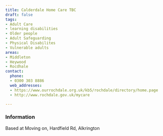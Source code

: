 ```yaml
---
title: Calderdale Home Care TBC
draft: false
tags:
- Adult Care
- learning disabilities
- Older people
- Adult Safeguarding
- Physical Disabilites
- Vulnerable adults
areas:
- Middleton
- Heywood
- Rocdhale
contact:
  phone:
  - 0300 303 8886
  web_addresses:
  - https://www.ourrochdale.org.uk/kb5/rochdale/directory/home.page
  - http://www.rochdale.gov.uk/mycare

---
```


### Information

Based at Moving on, Hardfield Rd, Alkrington
